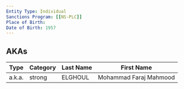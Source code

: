 ```yaml
---
Entity Type: Individual
Sanctions Program: [[NS-PLC]]
Place of Birth: 
Date of Birth: 1957
---
```



## AKAs
| Type | Category | Last Name | First Name |
|------|----------|-----------|------------|
| a.k.a. | strong | ELGHOUL | Mohammad Faraj Mahmood |

